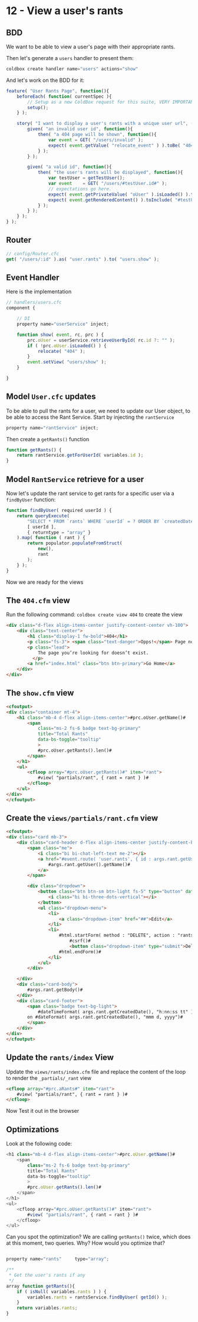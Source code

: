 # 12 - View a user's rants

## BDD

We want to be able to view a user's page with their appropriate rants.

Then let's generate a `users` handler to present them:

```js
coldbox create handler name="users" actions="show"
```

And let's work on the BDD for it:

```js
feature( "User Rants Page", function(){
    beforeEach( function( currentSpec ){
        // Setup as a new ColdBox request for this suite, VERY IMPORTANT. ELSE EVERYTHING LOOKS LIKE THE SAME REQUEST.
        setup();
    } );

    story( "I want to display a user's rants with a unique user url", () => {
        given( "an invalid user id", function(){
            then( "a 404 page will be shown", function(){
                var event = GET( "/users/invalid" );
                expect( event.getValue( "relocate_event" ) ).toBe( "404" );
            } );
        } );

        given( "a valid id", function(){
            then( "the user's rants will be displayed", function(){
                var testUser = getTestUser();
                var event    = GET( "/users/#testUser.id#" );
                // expectations go here.
                expect( event.getPrivateValue( "oUser" ).isLoaded() ).toBeTrue();
                expect( event.getRenderedContent() ).toInclude( "#testUser.name#" );
            } );
        } );
    } );
} );
```

## Router

```js
// config/Router.cfc
get( "/users/:id" ).as( "user.rants" ).to( "users.show" );
```

## Event Handler

Here is the implementation

```js
// handlers/users.cfc
component {

    // DI
    property name="userService" inject;

    function show( event, rc, prc ) {
        prc.oUser = userService.retrieveUserById( rc.id ?: "" );
		if ( !prc.oUser.isLoaded() ) {
			relocate( "404" );
		}
		event.setView( "users/show" );
    }

}
```

## Model `User.cfc` updates

To be able to pull the rants for a user, we need to update our User object, to be able to access the Rant Service. Start by injecting the `rantService`

```js
property name="rantService" inject;
```

Then create a `getRants()` function

```js
function getRants() {
    return rantService.getForUserId( variables.id );
}
```

## Model `RantService` retrieve for a user

Now let's update the rant service to get rants for a specific user via a `findByUser` function:

```js
function findByUser( required userId ) {
    return queryExecute(
        "SELECT * FROM `rants` WHERE `userId` = ? ORDER BY `createdDate` DESC",
        [ userId ],
        { returntype = "array" }
    ).map( function ( rant ) {
        return populator.populateFromStruct(
            new(),
            rant
        );
    } );
}
```

Now we are ready for the views

## The `404.cfm` view

Run the following command: `coldbox create view 404` to create the view

```html
<div class="d-flex align-items-center justify-content-center vh-100">
	<div class="text-center">
		<h1 class="display-1 fw-bold">404</h1>
		<p class="fs-3"> <span class="text-danger">Opps!</span> Page not found.</p>
		<p class="lead">
			The page you’re looking for doesn’t exist.
		  </p>
		<a href="index.html" class="btn btn-primary">Go Home</a>
	</div>
</div>
```

## The `show.cfm` view

```html
<cfoutput>
<div class="container mt-4">
	<h1 class="mb-4 d-flex align-items-center">#prc.oUser.getName()#
		<span
			class="ms-2 fs-6 badge text-bg-primary"
			title="Total Rants"
			data-bs-toggle="tooltip"
			>
			#prc.oUser.getRants().len()#
		</span>
	</h1>
	<ul>
		<cfloop array="#prc.oUser.getRants()#" item="rant">
			#view( "partials/rant", { rant = rant } )#
		</cfloop>
	</ul>
</div>
</cfoutput>
```

## Create the `views/partials/rant.cfm` view

```html
<cfoutput>
<div class="card mb-3">
	<div class="card-header d-flex align-items-center justify-content-between">
		<span class="me">
			<i class="bi bi-chat-left-text me-2"></i>
			<a href="#event.route( 'user.rants', { id : args.rant.getUser().getId() } )#">
				#args.rant.getUser().getName()#
			</a>
		</span>

		<div class="dropdown">
			<button class="btn btn-sm btn-light fs-5" type="button" data-bs-toggle="dropdown" aria-expanded="false">
				<i class="bi bi-three-dots-vertical"></i>
			</button>
			<ul class="dropdown-menu">
				<li>
					<a class="dropdown-item" href="##">Edit</a>
				</li>
				<li>
					#html.startForm( method : "DELETE", action : "rants/#args.rant.getId()#" )#
						#csrf()#
						<button class="dropdown-item" type="submit">Delete</button>
					#html.endForm()#
				</li>
			</ul>
		</div>

	</div>
	<div class="card-body">
		#args.rant.getBody()#
	</div>
	<div class="card-footer">
		<span class="badge text-bg-light">
			#dateTimeFormat( args.rant.getCreatedDate(), "h:nn:ss tt" )#
		on #dateFormat( args.rant.getCreatedDate(), "mmm d, yyyy")#
		</span>
	</div>
</div>
</cfoutput>
```

## Update the `rants/index` View

Update the `views/rants/index.cfm` file and replace the content of the loop to render the `_partials/_rant` view

```html
<cfloop array="#prc.aRants#" item="rant">
    #view( "partials/rant", { rant = rant } )#
</cfloop>
```

Now Test it out in the browser

## Optimizations

Look at the following code:

```js
<h1 class="mb-4 d-flex align-items-center">#prc.oUser.getName()#
    <span
        class="ms-2 fs-6 badge text-bg-primary"
        title="Total Rants"
        data-bs-toggle="tooltip"
        >
        #prc.oUser.getRants().len()#
    </span>
</h1>
<ul>
    <cfloop array="#prc.oUser.getRants()#" item="rant">
        #view( "partials/rant", { rant = rant } )#
    </cfloop>
</ul>
```

Can you spot the optimization?  We are calling `getRants()` twice, which does at this moment, two queries.  Why?  How would you optimize that?

```js

property name="rants"     type="array";

/**
 * Get the user's rants if any
 */
array function getRants(){
    if ( isNull( variables.rants ) ) {
        variables.rants = rantsService.findByUser( getId() );
    }
    return variables.rants;
}
```
